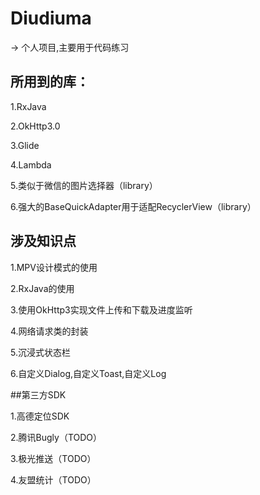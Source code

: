 # Diudiuma

-> 个人项目,主要用于代码练习

## 所用到的库：

1.RxJava

2.OkHttp3.0

3.Glide

4.Lambda

5.类似于微信的图片选择器（library）

6.强大的BaseQuickAdapter用于适配RecyclerView（library）

## 涉及知识点

1.MPV设计模式的使用

2.RxJava的使用

3.使用OkHttp3实现文件上传和下载及进度监听

4.网络请求类的封装

5.沉浸式状态栏

6.自定义Dialog,自定义Toast,自定义Log

##第三方SDK

1.高德定位SDK

2.腾讯Bugly（TODO）

3.极光推送（TODO）

4.友盟统计（TODO）
